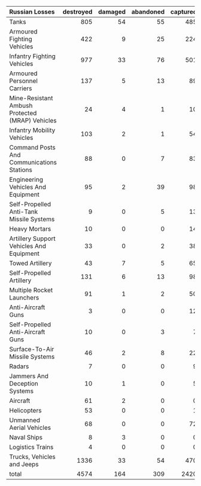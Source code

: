 | Russian Losses                                   |   destroyed |   damaged |   abandoned |   captured |   total |
|:-------------------------------------------------|------------:|----------:|------------:|-----------:|--------:|
| Tanks                                            |         805 |        54 |          55 |        485 |    1399 |
| Armoured Fighting Vehicles                       |         422 |         9 |          25 |        224 |     680 |
| Infantry Fighting Vehicles                       |         977 |        33 |          76 |        501 |    1587 |
| Armoured Personnel Carriers                      |         137 |         5 |          13 |         89 |     244 |
| Mine-Resistant Ambush Protected  (MRAP) Vehicles |          24 |         4 |           1 |         10 |      39 |
| Infantry Mobility Vehicles                       |         103 |         2 |           1 |         54 |     160 |
| Command Posts And Communications Stations        |          88 |         0 |           7 |         83 |     178 |
| Engineering Vehicles And Equipment               |          95 |         2 |          39 |         98 |     234 |
| Self-Propelled Anti-Tank Missile Systems         |           9 |         0 |           5 |         13 |      27 |
| Heavy Mortars                                    |          10 |         0 |           0 |         14 |      24 |
| Artillery Support Vehicles And Equipment         |          33 |         0 |           2 |         38 |      73 |
| Towed Artillery                                  |          43 |         7 |           5 |         65 |     120 |
| Self-Propelled Artillery                         |         131 |         6 |          13 |         98 |     248 |
| Multiple Rocket Launchers                        |          91 |         1 |           2 |         50 |     144 |
| Anti-Aircraft Guns                               |           3 |         0 |           0 |         12 |      15 |
| Self-Propelled Anti-Aircraft Guns                |          10 |         0 |           3 |          7 |      20 |
| Surface-To-Air Missile Systems                   |          46 |         2 |           8 |         22 |      78 |
| Radars                                           |           7 |         0 |           0 |          9 |      16 |
| Jammers And Deception Systems                    |          10 |         1 |           0 |          5 |      16 |
| Aircraft                                         |          61 |         2 |           0 |          0 |      63 |
| Helicopters                                      |          53 |         0 |           0 |          1 |      54 |
| Unmanned Aerial Vehicles                         |          68 |         0 |           0 |         72 |     140 |
| Naval Ships                                      |           8 |         3 |           0 |          0 |      11 |
| Logistics Trains                                 |           4 |         0 |           0 |          0 |       4 |
| Trucks, Vehicles and Jeeps                       |        1336 |        33 |          54 |        470 |    1893 |
| total                                            |        4574 |       164 |         309 |       2420 |    7467 |